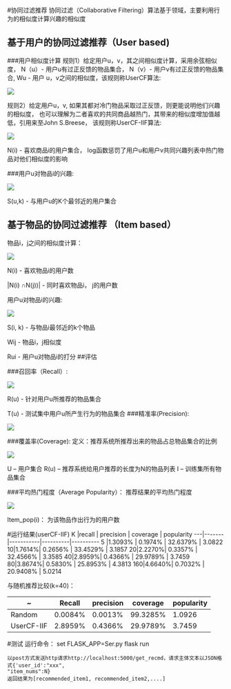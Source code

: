 
#协同过滤推荐
协同过滤（Collaborative Filtering）算法基于领域，主要利用行为的相似度计算兴趣的相似度
## 基于用户的协同过滤推荐（User based)

###用户相似度计算
规则1）给定用户u，v，其之间相似度计算，采用余弦相似度， 
N（u）- 用户u有过正反馈的物品集合， N（v）- 用户v有过正反馈的物品集合, Wu - 用户
u，v之间的相似度，该规则称UserCF算法:

![](https://raw.githubusercontent.com/Neoooou/Recommendation-System/master/img/ub_1.png)


规则2）给定用户u，v, 如果其都对冷门物品采取过正反馈，则更能说明他们兴趣的相似度，
也可以理解为二者喜欢的共同商品越热门，其带来的相似度增加值越低，引用来至John S.Breese，
该规则称UserCF-IIF算法:

![](https://raw.githubusercontent.com/Neoooou/Recommendation-System/master/img/ub_2.png)

N(i) - 喜欢商品i的用户集合，  log函数惩罚了用户u和用户v共同兴趣列表中热门物品对他们相似度的影响


###用户u对物品i的兴趣:

![](https://raw.githubusercontent.com/Neoooou/Recommendation-System/master/img/ub_3.png)

S(u,k) - 与用户u的K个最邻近的用户集合
## 基于物品的协同过滤推荐 （Item based）

物品i，j之间的相似度计算：

![](https://raw.githubusercontent.com/Neoooou/Recommendation-System/master/img/ib_1.png)

N(i) - 喜欢物品i的用户数

|N(i)  ∩N(j))| - 同时喜欢物品i， j的用户数

用户u对物品i的兴趣:

![](https://raw.githubusercontent.com/Neoooou/Recommendation-System/master/img/ib_2.png)

S(i, k) - 与物品i最邻近的k个物品

Wij - 物品i，j相似度

Rui - 用户u对物品i的打分
##评估

###召回率（Recall）:

![](https://raw.githubusercontent.com/Neoooou/Recommendation-System/master/img/recall.png)

R(u) - 针对用户u所推荐的物品集合

T(u) - 测试集中用户u所产生行为的物品集合
###精准率(Precision):

![](https://raw.githubusercontent.com/Neoooou/Recommendation-System/master/img/precision.png)

###覆盖率(Coverage):
定义：推荐系统所推荐出来的物品占总物品集合的比例

![](https://raw.githubusercontent.com/Neoooou/Recommendation-System/master/img/coverage.png)

U – 用户集合
R(u) – 推荐系统给用户推荐的长度为N的物品列表
I – 训练集所有物品集合

###平均热门程度（Average Popularity）：
推荐结果的平均热门程度

![](https://raw.githubusercontent.com/Neoooou/Recommendation-System/master/img/popularity.png)

Item_pop(i)： 为该物品作出行为的用户数

#运行结果(userCF-IIF)
  K  |recall | precision | coverage | popularity
  ---|-------|-----------|----------|----------
  5 |1.3093% | 0.1974% | 32.6379% | 3.0822
  10|1.7614%|  0.2656% | 33.4529%  | 3.1857
  20|2.2270%| 0.3357% |  32.4566%  | 3.3585
  40|2.8959%| 0.4366% |  29.9789%  |  3.7459
  80|3.8674%| 0.5830% |  25.8953%  |  4.3813
  160|4.6640%| 0.7032% | 20.9408%  |  5.0214
  
  与随机推荐比较(k=40)：
  
   ~ | Recall| precision |coverage|popularity
  ---|-------|-----------|--------|----------
  Random|0.0084%|0.0013%|99.3285%|1.0926
  UserCF-IIF|2.8959%|0.4366%|29.9789%|3.7459

#测试
    运行命令：
        set FLASK_APP=Ser.py
        flask run
    
    以post方式发送http请求http://localhost:5000/get_recmd，请求主体文本以JSON格式{'user_id':"xxx",
    "item_nums":N}
    返回结果为[recommended_item1, recommended_item2,....]
